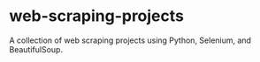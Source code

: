 # web-scraping-projects
A collection of web scraping projects using Python, Selenium, and BeautifulSoup.
